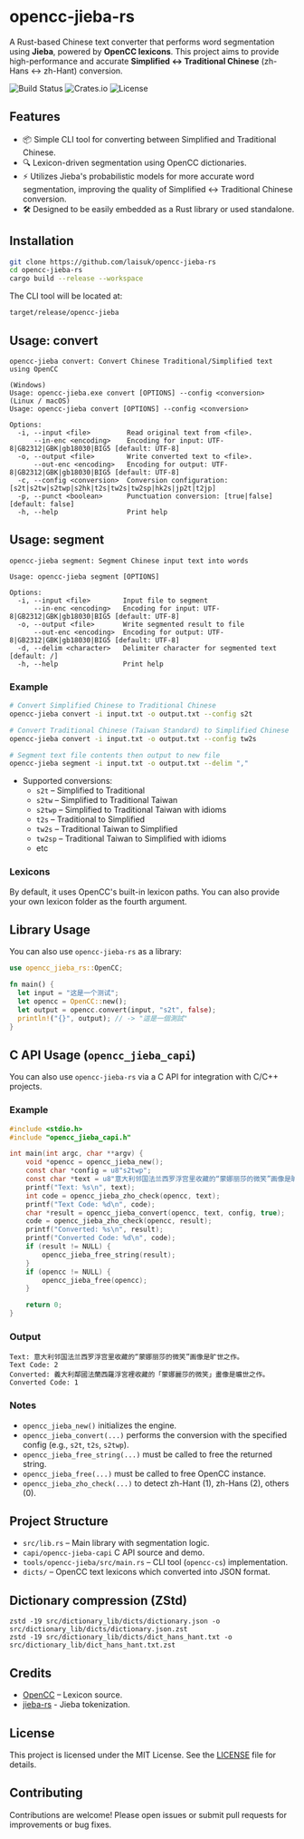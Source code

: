 # opencc-jieba-rs

A Rust-based Chinese text converter that performs word segmentation using **Jieba**, powered by **OpenCC lexicons**. This project aims to provide high-performance and accurate **Simplified ↔ Traditional Chinese** (zh-Hans ↔ zh-Hant) conversion.

![Build Status](https://github.com/laisuk/opencc-jieba-rs/actions/workflows/ci.yml/badge.svg)
![Crates.io](https://img.shields.io/crates/v/opencc-jieba-rs)
![License](https://img.shields.io/github/license/laisuk/opencc-jieba-rs)

## Features

- 📦 Simple CLI tool for converting between Simplified and Traditional Chinese.
- 🔍 Lexicon-driven segmentation using OpenCC dictionaries.
- ⚡ Utilizes Jieba's probabilistic models for more accurate word segmentation, improving the quality of Simplified ↔ Traditional Chinese conversion.
- 🛠️ Designed to be easily embedded as a Rust library or used standalone.


## Installation

```bash
git clone https://github.com/laisuk/opencc-jieba-rs
cd opencc-jieba-rs
cargo build --release --workspace
```

The CLI tool will be located at:

```
target/release/opencc-jieba
```

## Usage: convert

```
opencc-jieba convert: Convert Chinese Traditional/Simplified text using OpenCC

(Windows)
Usage: opencc-jieba.exe convert [OPTIONS] --config <conversion>
(Linux / macOS)
Usage: opencc-jieba convert [OPTIONS] --config <conversion>

Options:
  -i, --input <file>         Read original text from <file>.
      --in-enc <encoding>    Encoding for input: UTF-8|GB2312|GBK|gb18030|BIG5 [default: UTF-8]
  -o, --output <file>        Write converted text to <file>.
      --out-enc <encoding>   Encoding for output: UTF-8|GB2312|GBK|gb18030|BIG5 [default: UTF-8]
  -c, --config <conversion>  Conversion configuration: [s2t|s2tw|s2twp|s2hk|t2s|tw2s|tw2sp|hk2s|jp2t|t2jp]
  -p, --punct <boolean>      Punctuation conversion: [true|false] [default: false]
  -h, --help                 Print help

```

## Usage: segment

```
opencc-jieba segment: Segment Chinese input text into words

Usage: opencc-jieba segment [OPTIONS]

Options:
  -i, --input <file>        Input file to segment
      --in-enc <encoding>   Encoding for input: UTF-8|GB2312|GBK|gb18030|BIG5 [default: UTF-8]
  -o, --output <file>       Write segmented result to file
      --out-enc <encoding>  Encoding for output: UTF-8|GB2312|GBK|gb18030|BIG5 [default: UTF-8]
  -d, --delim <character>   Delimiter character for segmented text [default: /]
  -h, --help                Print help
```

### Example

```bash
# Convert Simplified Chinese to Traditional Chinese
opencc-jieba convert -i input.txt -o output.txt --config s2t

# Convert Traditional Chinese (Taiwan Standard) to Simplified Chinese
opencc-jieba convert -i input.txt -o output.txt --config tw2s

# Segment text file contents then output to new file
opencc-jieba segment -i input.txt -o output.txt --delim ","
```

- Supported conversions:
  - `s2t` – Simplified to Traditional
  - `s2tw` – Simplified to Traditional Taiwan
  - `s2twp` – Simplified to Traditional Taiwan with idioms
  - `t2s` – Traditional to Simplified
  - `tw2s` – Traditional Taiwan to Simplified
  - `tw2sp` – Traditional Taiwan to Simplified with idioms
  - etc

### Lexicons

By default, it uses OpenCC's built-in lexicon paths. You can also provide your own lexicon folder as the fourth argument.

## Library Usage

You can also use `opencc-jieba-rs` as a library:

```rust
use opencc_jieba_rs::OpenCC;

fn main() {
  let input = "这是一个测试";
  let opencc = OpenCC::new();
  let output = opencc.convert(input, "s2t", false);
  println!("{}", output); // -> "這是一個測試"
}
```

## C API Usage (`opencc_jieba_capi`)

You can also use `opencc-jieba-rs` via a C API for integration with C/C++ projects.

### Example

```c
#include <stdio.h>
#include "opencc_jieba_capi.h"

int main(int argc, char **argv) {
    void *opencc = opencc_jieba_new();
    const char *config = u8"s2twp";
    const char *text = u8"意大利邻国法兰西罗浮宫里收藏的“蒙娜丽莎的微笑”画像是旷世之作。";
    printf("Text: %s\n", text);
    int code = opencc_jieba_zho_check(opencc, text);
    printf("Text Code: %d\n", code);
    char *result = opencc_jieba_convert(opencc, text, config, true);
    code = opencc_jieba_zho_check(opencc, result);
    printf("Converted: %s\n", result);
    printf("Converted Code: %d\n", code);
    if (result != NULL) {
        opencc_jieba_free_string(result);
    }
    if (opencc != NULL) {
        opencc_jieba_free(opencc);
    }

    return 0;
}
```

### Output
```
Text: 意大利邻国法兰西罗浮宫里收藏的“蒙娜丽莎的微笑”画像是旷世之作。
Text Code: 2
Converted: 義大利鄰國法蘭西羅浮宮裡收藏的「蒙娜麗莎的微笑」畫像是曠世之作。
Converted Code: 1
```
### Notes

- `opencc_jieba_new()` initializes the engine.
- `opencc_jieba_convert(...)` performs the conversion with the specified config (e.g., `s2t`, `t2s`, `s2twp`).
- `opencc_jieba_free_string(...)` must be called to free the returned string.
- `opencc_jieba_free(...)` must be called to free OpenCC instance.
- `opencc_jieba_zho_check(...)` to detect zh-Hant (1), zh-Hans (2), others (0).


## Project Structure

- `src/lib.rs` – Main library with segmentation logic.
- `capi/opencc-jieba-capi` C API source and demo.
- `tools/opencc-jieba/src/main.rs` – CLI tool (`opencc-cs`) implementation.
- `dicts/` – OpenCC text lexicons which converted into JSON format.

## Dictionary compression (ZStd)
```
zstd -19 src/dictionary_lib/dicts/dictionary.json -o src/dictionary_lib/dicts/dictionary.json.zst
zstd -19 src/dictionary_lib/dicts/dict_hans_hant.txt -o src/dictionary_lib/dict_hans_hant.txt.zst
```

## Credits

- [OpenCC](https://github.com/BYVoid/OpenCC) – Lexicon source.
- [jieba-rs](https://github.com/messense/jieba-rs) - Jieba tokenization.

## License

This project is licensed under the MIT License. See the [LICENSE](./LICENSE) file for details.


## Contributing
Contributions are welcome! Please open issues or submit pull requests for improvements or bug fixes.


